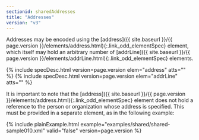 ```yaml
---
sectionid: sharedAddresses
title: "Addresses"
version: "v3"
---
```




Addresses may be encoded using the [address]({{ site.baseurl }}/{{ page.version }}/elements/address.html){:.link_odd_elementSpec} element, which itself
may hold an arbitrary number of [addrLine]({{ site.baseurl }}/{{ page.version }}/elements/addrLine.html){:.link_odd_elementSpec} elements.



{% include specDesc.html version=page.version elem="address" atts="" %}
{% include specDesc.html version=page.version elem="addrLine" atts="" %}



It is important to note that the [address]({{ site.baseurl }}/{{ page.version }}/elements/address.html){:.link_odd_elementSpec} element does not hold a
reference to the person or organization whose address is specified. This must be provided
in a separate element, as in the following example:

{% include plainExample.html example="examples/shared/shared-sample010.xml" valid="false" version=page.version %}

